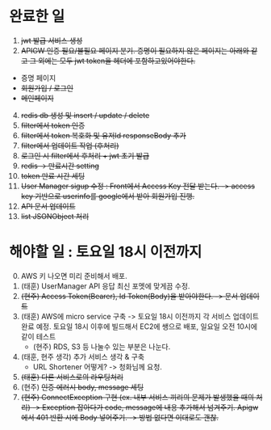 # 완료한 일
1. ~~jwt 발급 서비스 생성~~
2. ~~APIGW 인증 필요/불필요 페이지 분기. 증명이 필요하지 않은 페이지는 아래와 같고 그 외에는 모두 jwt token을 헤더에 포함하고있어야한다.~~
  - 증명 페이지
  - ~~회원가입 / 로그인~~
  - ~~메인페이지~~
4. ~~redis db 생성 및 insert / update / delete~~
5. ~~filter에서 token 인증~~
6. ~~filter에서 token 복호화 및 유저Id responseBody 추가~~
7. ~~filter에서 업데이트 작업 (후처리)~~
8. ~~로그인 시 filter에서 후처리 + jwt 초기 발급~~
9. ~~redis -> 만료시간 setting~~
10. ~~token 만료 시간 세팅~~
11. ~~User Manager sigup 수정 : Front에서 Access Key 전달 받는다. -> access key 기반으로 userinfo를 google에서 받아 회원가입 진행.~~
14. ~~API 문서 업데이트~~
17. ~~list JSONObject 처리~~


# 해야할 일 : 토요일 18시 이전까지
0. AWS 키 나오면 미리 준비해서 배포.
1. (태훈) UserManager API 응답 최신 포멧에 맞게끔 수정.
2. ~~(현주) Access Token(Bearer), Id Token(Body)을 받아야한다. -> 문서 업데이트~~
3. (태훈) AWS에 micro service 구축 -> 토요일 18시 이전까지 각 서비스 업데이트완료 예정. 토요일 18시 이후에 빌드해서 EC2에 쌩으로 배포, 일요일 오전 10시에 같이 테스트
   - (현주) RDS, S3 등 나눌수 있는 부분은 나눈다.
4. (태훈, 현주 생각) 추가 서비스 생각 & 구축
   - URL Shortener 어떻게? -> 청화님께 요청.
5. ~~(태훈) 다른 서비스로의 라우팅처리~~
6. (현주) ~~인증 에러시 body, message 세팅~~ 
7. ~~(현주) ConnectException 구현 (ex. 내부 서비스 끼리의 문제가 발생했을 때의 처리) -> Exception 잡아다가 code, message에 내용 추가해서 넘겨주기. Apigw에서 401 반환 시에 Body 넣어주기. -> 방법 없다면 이대로도 괜찮.~~
